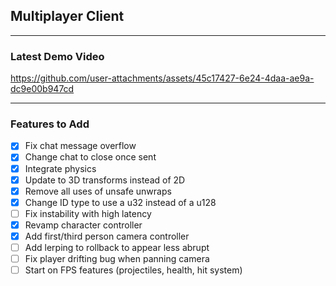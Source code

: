 ## Multiplayer Client
___
### Latest Demo Video

https://github.com/user-attachments/assets/45c17427-6e24-4daa-ae9a-dc9e00b947cd

___
### Features to Add
- [x] Fix chat message overflow
- [x] Change chat to close once sent
- [x] Integrate physics
- [x] Update to 3D transforms instead of 2D
- [x] Remove all uses of unsafe unwraps
- [x] Change ID type to use a u32 instead of a u128
- [ ] Fix instability with high latency
- [x] Revamp character controller
- [x] Add first/third person camera controller
- [ ] Add lerping to rollback to appear less abrupt
- [ ] Fix player drifting bug when panning camera
- [ ] Start on FPS features (projectiles, health, hit system)